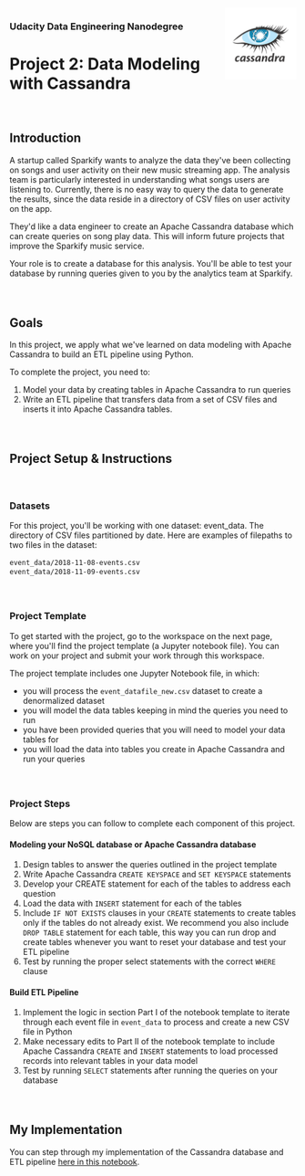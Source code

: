 <img src="assets/cassandra_logo.png" width="25%" align="right" alt="" title="Cassandra logo" />

### Udacity Data Engineering Nanodegree
# Project 2: Data Modeling with Cassandra


##### &nbsp;

<!--- [//]: # (_Photo credit: []_) --->

<!--- For instructions on how to setup and run this project go to the [starter code section.](https://github.com/tommytracey/udacity_data_engineering/p1_data_modeling_postgres#project-starter-code)
##### &nbsp; --->

<!-- The write-up below is also available [here as a blog post](https://medium.com/@thomastracey/training-two-agents-to-play-tennis-8285ebfaec5f). -->

## Introduction
A startup called Sparkify wants to analyze the data they've been collecting on songs and user activity on their new music streaming app. The analysis team is particularly interested in understanding what songs users are listening to. Currently, there is no easy way to query the data to generate the results, since the data reside in a directory of CSV files on user activity on the app.

They'd like a data engineer to create an Apache Cassandra database which can create queries on song play data. This will inform future projects that improve the Sparkify music service.

Your role is to create a database for this analysis. You'll be able to test your database by running queries given to you by the analytics team at Sparkify.


##### &nbsp;

## Goals
In this project, we apply what we've learned on data modeling with Apache Cassandra to build an ETL pipeline using Python.

To complete the project, you need to:
1. Model your data by creating tables in Apache Cassandra to run queries
2. Write an ETL pipeline that transfers data from a set of CSV files and inserts it into Apache Cassandra tables.


##### &nbsp;

## Project Setup & Instructions

##### &nbsp;

### Datasets
For this project, you'll be working with one dataset: event_data. The directory of CSV files partitioned by date. Here are examples of filepaths to two files in the dataset:
```
event_data/2018-11-08-events.csv
event_data/2018-11-09-events.csv
```

##### &nbsp;

### Project Template
To get started with the project, go to the workspace on the next page, where you'll find the project template (a Jupyter notebook file). You can work on your project and submit your work through this workspace.

The project template includes one Jupyter Notebook file, in which:

- you will process the `event_datafile_new.csv` dataset to create a denormalized dataset
- you will model the data tables keeping in mind the queries you need to run
- you have been provided queries that you will need to model your data tables for
- you will load the data into tables you create in Apache Cassandra and run your queries

##### &nbsp;

### Project Steps
Below are steps you can follow to complete each component of this project.

#### Modeling your NoSQL database or Apache Cassandra database
1. Design tables to answer the queries outlined in the project template
1. Write Apache Cassandra `CREATE KEYSPACE` and `SET KEYSPACE` statements
1. Develop your CREATE statement for each of the tables to address each question
1. Load the data with `INSERT` statement for each of the tables
1. Include `IF NOT EXISTS` clauses in your `CREATE` statements to create tables only if the tables do not already exist. We recommend you also include `DROP TABLE` statement for each table, this way you can run drop and create tables whenever you want to reset your database and test your ETL pipeline
1. Test by running the proper select statements with the correct `WHERE` clause

#### Build ETL Pipeline
1. Implement the logic in section Part I of the notebook template to iterate through each event file in `event_data` to process and create a new CSV file in Python
1. Make necessary edits to Part II of the notebook template to include Apache Cassandra `CREATE` and `INSERT` statements to load processed records into relevant tables in your data model
1. Test by running `SELECT` statements after running the queries on your database

##### &nbsp;

## My Implementation

You can step through my implementation of the Cassandra database and ETL pipeline [here in this notebook](cassandra_etl.ipynb).

##### &nbsp;
